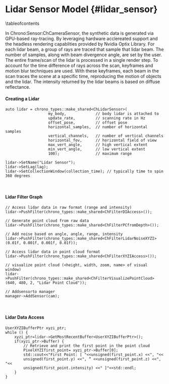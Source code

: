 Lidar Sensor Model {#lidar_sensor}
=================================

\tableofcontents

In Chrono:Sensor:ChCameraSensor, the synthetic data is generated via GPU-based ray-tracing. By leveraging hardware acclereated support and the headless rendering capablities provided by Nvidia Optix Library. For each lidar beam, a group of rays are traced that sample that lidar beam. The number of samples, along with beam divergence angle, are set by the user. The entire frame/scan of the lidar is processed in a single render step. To account for the time difference of rays across the scan, keyframes and motion blur techniques are used. With these keyframes, each beam in the scan traces the scene at a specific time, reproducing the motion of objects and the lidar. The intensity returned by the lidar beams is based on diffuse reflectance.

#### Creating a Lidar
~~~{.cpp}
auto lidar = chrono_types::make_shared<ChLidarSensor>(
	               my_body,             // body lidar is attached to
                   update_rate,         // scanning rate in Hz
                   offset_pose,         // offset pose
                   horizontal_samples,  // number of horizontal samples
                   vertical_channels,   // number of vertical channels
                   horizontal_fov,      // horizontal field of view
                   max_vert_angle,      // high vertical extent
                   min_vert_angle,      // low vertical extent
                   100);                // maximum range

lidar->SetName("Lidar Sensor");
lidar->SetLag(lag);
lidar->SetCollectionWindow(collection_time); // typically time to spin 360 degrees
~~~

<br>

#### Lidar Filter Graph
~~~{.cpp}
// Access lidar data in raw format (range and intensity)
lidar->PushFilter(chrono_types::make_shared<ChFilterDIAccess>());

// Generate point cloud from raw data
lidar->PushFilter(chrono_types::make_shared<ChFilterPCfromDepth>());

// Add noise based on angle, angle, range, intensity
lidar->PushFilter(chrono_types::make_shared<ChFilterLidarNoiseXYZI>(0.01f, 0.001f, 0.001f, 0.01f));

// Access lidar data in point cloud format
lidar->PushFilter(chrono_types::make_shared<ChFilterXYZIAccess>());

// visualize point cloud (<height, width, zoom, name> of visual window)
lidar->PushFilter(chrono_types::make_shared<ChFilterVisualizePointCloud>(640, 480, 2, "Lidar Point Cloud"));

// Addsensorto manager
manager->AddSensor(cam);
~~~

<br>

#### Lidar Data Access
~~~{.cpp}
UserXYZIBufferPtr xyzi_ptr;
while () {
    xyzi_ptr=lidar->GetMostRecentBuffer<UserXYZIBufferPtr>();
    if(xyzi_ptr->Buffer) {
        // Retrieve and print the first point in the point cloud
        PixelXYZIfirst_point= xyzi_ptr->Buffer[0];
        std::cout<<"First Point: [ "<<unsigned(first_point.x) <<", "<<
        unsigned(first_point.y) <<", “ <<unsigned(first_point.z) <<", "<<
        unsigned(first_point.intensity) <<" ]"<<std::endl;
    }
}
~~~
